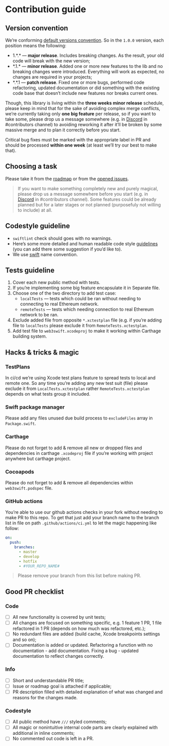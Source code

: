 # Contribution guide
## Version convention
We’re conforming [default versions convention](https://semver.org/).
So in the `1.0.0` version, each position means the following:
- 1.\*.* — **major release**. Includes breaking changes. As the result, your old code will break with the new version;
- \*.1.* — **minor release**. Added one or more new features to the lib and no breaking changes were introduced. Everything will work as expected, no changes are required in your projects;
- \*.*.1 — **patch release**. Fixed one or more bugs, performed code refactoring, updated documentation or did something with the existing code base that doesn’t include new features nor breaks current ones.

Though, this library is living within the **three weeks minor release** schedule, please keep in mind that for the sake of avoiding complex merge conflicts, we’re currently taking only **one big feature** per release, so if you want to take some, please drop us a message somewhere (e.g. in [Discord](https://discord.com/invite/8bHCNmhS7x) in #contributors channel) to avoiding reworking it after it’ll be broken by some massive merge and to plan it correctly before you start.

Critical bug fixes must be marked with the appropriate label in PR and should be processed **within one week** (at least we’ll try our best to make that).

## Choosing a task
Please take it from the [roadmap](https://hackmd.io/G5znP3xAQY-BVc1X8Y1jSg) or from the [opened issues](https://github.com/skywinder/web3swift/issues?q=is:issue+is:open+sort:updated-desc "").

> If you want to make something completely new and purely magical, please drop us a message somewhere before you start (e.g. in [Discord](https://discord.com/invite/8bHCNmhS7x) in #contributors channel). Some features could be already planned but for a later stages or not planned (purposefuly not willing to include) at all.

## Codestyle guideline
- `swiftlint` check should goes with no warnings.
- Here’s some more detailed and human readable code style [guidelines](https://hackmd.io/8bACoAnTSsKc55Os596yCg) (you can add there some suggestion if you’d like to).
- We use [swift](https://www.swift.org/documentation/api-design-guidelines/) name convention.

## Tests guideline
1. Cover each new public method with tests.
2. If you’re implementing some big feature encapsulate it in Separate file.
3. Choose one of the two directory to add test case:
	* `localTests` — tests which could be ran without needing to connecting to real Ethereum network.
	* `remoteTests` — tests which needing connection to real Ethereum network to be ran.
4. Exclude added file from opposite `*.xctestplan` file (e.g. if you’re adding file to `localTests` please exclude it from `RemoteTests.xctestplan`.
5. Add test file to `web3swift.xcodeproj` to make it working within Carthage building system.

## Hacks & tricks & magic
### TestPlans
In ci/cd we’re using Xcode test plans feature to spread tests to local and remote one. So any time you’re adding any new test suit (file) please exclude it from `LocalTests.xctestplan` rather `RemoteTests.xctestplan` depends on what tests group it included.

### Swift package manager
Please add any files unused due build process to `excludeFiles` array in `Package.swift`.

### Carthage
Please do not forget to add & remove all new or dropped files and dependencies in carthage `.xcodeproj` file if you’re working with project anywhere but carthage project.

### Cocoapods
Please do not forget to add & remove all dependencies within `web3swift.podspec` file.

### GitHub actions
You’re able to use our github actions checks in your fork without needing to make PR to this repo. To get that just add your branch name to the branch list in file on path `.github/actions/ci.yml` to let the magic happening like follow:

```yml
on:
  push:
    branches:
      - master
      - develop
      - hotfix
      - #YOUR_REPO_NAME#
```

> Please remove your branch from this list before making PR.

## Good PR checklist
### Code
- [ ] All new functionality is covered by unit tests;
- [ ] All changes are focused on something specific, e.g. 1 feature 1 PR, 1 file refactored in 1 PR (depends on how much was refactored, etc.);
- [ ] No redundant files are added (build cache, Xcode breakpoints settings and so on);
- [ ] Documentation is added or updated. Refactoring a function with no documentation - add documentation. Fixing a bug - updated documentation to reflect changes correctly.

### Info
- [ ] Short and understandable PR title;
- [ ] Issue or roadmap goal is attached if applicable;
- [ ] PR description filled with detailed explanation of what was changed and reasons for the changes made.

### Codestyle
- [ ] All public method have `///` styled comments;
- [ ] All magic or nonintuitive internal code parts are clearly explained with additional in inline comments;
- [ ] No commented out code is left in a PR.
